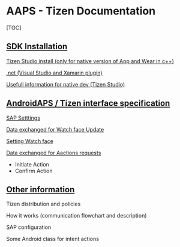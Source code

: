 # AAPS - Tizen Documentation

[TOC]

## [SDK Installation](./SDK_Installation.md)

[Tizen Studio install (only for native version of App and Wear in c++)](SDK_Installation.md#tizen-studio-install-only-for-native-version-of-app-and-wear)

[.net (Visual Studio and Xamarin plugin)](SDK_Installation.md#net-visual-studio-and-xamarin-plugin)

[Usefull information for native dev (Tizen Studio)](SDK_Installation.md#native-tizen-studio)



## [AndroidAPS / Tizen interface specification](AAPS_Tizen_Interface_Specification.md)

[SAP Setttings](AAPS_Tizen_Interface_Specification.md#sap-settings-to-be-confirmed-not-working-today)

[Data exchanged for Watch face Update](AAPS_Tizen_Interface_Specification.md#data-exchanged-for-watchface-update)

[Setting Watch face](AAPS_Tizen_Interface_Specification.md#sendpreferences-androidapswatchface)

[Data exchanged for Aactions requests](AAPS_Tizen_Interface_Specification.md#data-exchanged-for-actions-requests)

- Initiate Action 
- Confirm Action



## [Other information](OtherUsefullInformations.md)

Tizen distribution and policies

How it works (communication flowchart and description)

SAP configuration

Some Android class for intent actions

## 